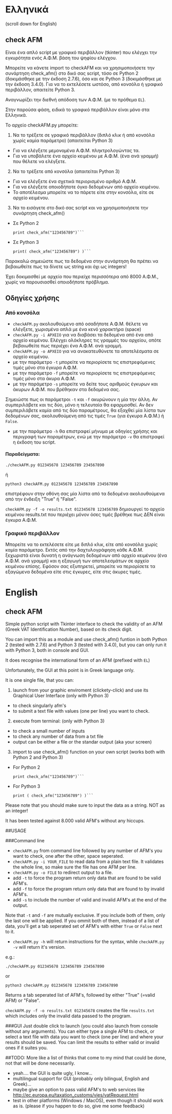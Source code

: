 # Ελληνικά
(scroll down for English)

## check AFM
Είναι ένα απλό script με γραφικό περιβάλλον (tkinter) που ελέγχει την εγκυρότητα ενός Α.Φ.Μ. βάση του ψηφίου ελέγχου.

Μπορείτε να κάνετε import το checkAFM και να χρησιμοποιήσετε την συνάρτηση check_afm() στο δικό σας script, τόσο σε Python 2 (δοκιμάσθηκε με την έκδοση 2.7.6), όσο και σε Python 3 (δοκιμάσθηκε με την έκδοση 3.4.0). Για να το εκτελέσετε ωστόσο, από κονσόλα ή γραφικό περιβάλλον, απαιτείτε Python 3.

Αναγνωρίζει την διεθνή απόδοση των Α.Φ.Μ. (με το πρόθεμα `EL`).

Στην παρούσα φάση, ειδικά το γραφικό περιβάλλον είναι μόνο στα Ελληνικά.

Το αρχείο checkAFM.py μπορείτε:

1. Να το τρέξετε σε γραφικό περιβάλλον (διπλό κλικ ή από κονσόλα χωρίς καμία παράμετρο) (απαιτείται Python 3)
  * Για να ελέγξετε μεμονομένα Α.Φ.Μ. πληκτρολογώντας τα.
  * Για να υποβάλετε ένα αρχείο κειμένου με Α.Φ.Μ. (ένα ανά γραμμή) που θέλετε να ελέγξετε.

2. Να το τρέξετε από κονσόλα (απαιτείται Python 3)
  * Για να ελέγξετε ένα σχετικά περιορισμένο αριθμό Α.Φ.Μ.
  * Για να ελέγξετε οποιοδήποτε όγκο δεδομένων από αρχείο κειμένου.
  * Το αποτέλεσμα μπορείτε να το πάρετε είτε στην κονσόλα, είτε σε αρχείο κειμένου.

3. Να το εισάγετε στο δικό σας script και να χρησιμοποιήσετε την συνάρτηση check_afm()
  * Σε Python 2
    ```from checkAFM import check_afm
    print check_afm("123456789")```
  * Σε Python 3
    ```from checkAFM import check_afm
    print( check_afm("123456789") )```

  Παρακαλώ σημειώστε πως τα δεδομένα στην συνάρτηση θα πρέπει να βεβαιωθείτε πως τα δίνετε ως string και όχι ως integers!

Έχει δοκιμασθεί με αρχείο που περιείχε περισσότερα από 8000 Α.Φ.Μ., χωρίς να παρουσιασθεί οποιοδήποτε πρόβλημα.

## Οδηγίες χρήσης

### Από κονσόλα

* `checkAFM.py` ακολουθούμενο από οσαδήποτε Α.Φ.Μ. θέλετε να ελέγξετε, χωρισμένα απλά με ένα κενό χαρακτήρα (space)
* `checkAFM.py -i ΑΡΧΕΙΟ` για να διαβάσει τα δεδομένα από ένα από αρχείο κειμένου. Ελέγχει ολόκληρες τις γραμμές του αρχείου, οπότε βεβαιωθείτε πως περιέχει ένα Α.Φ.Μ. ανά γραμμή.
* `checkAFM.py -o ΑΡΧΕΙΟ` για να ανακατευθύνετε τα αποτελέσματα σε αρχείο κειμένου.
* με την παράμετρο `-t` μπορείτε να περιορίσετε τις επιστρεφόμενες τιμές μόνο στα έγκυρα Α.Φ.Μ.
* με την παράμετρο `-f` μπορείτε να περιορίσετε τις επιστρεφόμενες τιμές μόνο στα άκυρα Α.Φ.Μ.
* με την παράμετρο `-s` μπορείτε να δείτε τους αριθμούς έγκυρων και άκυρων Α.Φ.Μ. που βρέθηκαν στα δεδομένα σας.

Σημειώστε πως οι παράμετροι `-t` και `-f` ακυρώνουν η μία την άλλη. Αν συμπεριλάβετε και τις δύο, μόνο η τελευταία θα εφαρμοσθεί.
Αν δεν συμπεριλάβετε καμία από τις δύο παραμέτρους, θα εξαχθεί μία λίστα των δεδομένων σας, ακολουθούμενη από τις τιμές `True` (για έγκυρα Α.Φ.Μ.) ή `False`.

* με την παράμετρο `-h` θα επιστραφεί μήνυμα με οδηγίες χρήσης και περιγραφή των παραμέτρων, ενώ με την παράμετρο `-v` θα επιστραφεί η έκδοση του script.

#### Παραδείγματα:
```
./checkAFM.py 012345678 123456789 234567890
```
ή
```
python3 checkAFM.py 012345678 123456789 234567890
```
επιστρέφουν στην οθόνη σας μία λίστα από τα δεδομένα ακολουθούμενα από την ένδειξη "True" ή "False".

```checkAFM.py -f -o results.txt 012345678 123456789```
δημιουργεί το αρχείο κειμένου results.txt που περιέχει μόνον όσες τιμές βρέθηκε πως ΔΕΝ είναι έγκυρα Α.Φ.Μ.

### Γραφικό περιβάλλον
Μπορείτε να το εκτελέσετε είτε με διπλό κλικ, είτε από κονσόλα χωρίς καμία παράμετρο.
Εκτός από την δαχτυλογράφηση κάθε Α.Φ.Μ. ξεχωριστά είναι δυνατή η ανάγνωση δεδομένων από αρχείο κειμένου (ένα Α.Φ.Μ. ανά γραμμή) και η εξαγωγή των αποτελεσμάτων σε αρχείο κειμένου επίσης.
Εφόσον σας εξυπηρετεί, μπορείτε να περιορίσετε τα εξαγώμενα δεδομένα είτε στις έγκυρες, είτε στις άκυρες τιμές.


# English
## check AFM
Simple python script with Tkinter interface to check the validity of an AFM (Greek VAT Identification Number), based on its check digit.

You can import this as a module and use check_afm() funtion in both Python 2 (tested with 2.7.6) and Python 3 (tested with 3.4.0), but you can only run it with Python 3, both in console and GUI.

It does recognise the international form of an AFM (prefixed with `EL`)

Unfortunately, the GUI at this point is in Greek language only.

It is one single file, that you can:

1. launch from your graphic enviroment (clickety-click) and use its Graphical User Interface (only with Python 3)
  * to check singularly afm's
  * to submit a text file with values (one per line) you want to check.

2. execute from terminal: (only with Python 3)
  * to check a small number of inputs
  * to check any number of data from a txt file
  * output can be either a file or the standar output (aka your screen)

3. import to use check_afm() function on your own script (works both with Python 2 and Python 3)
  * For Python 2
    ```from checkAFM import check_afm
    print check_afm("123456789")```
  * For Python 3
    ```from checkAFM import check_afm
    print ( check_afm("123456789") )```

  Please note that you should make sure to input the data as a string. NOT as an integer!


It has been tested against 8.000 valid AFM's without any hiccups.

##USAGE

###Command line
* `checkAFM.py` from command line followed by any number of AFM's you want to check, one after the other, space seperated.
* `checkAFM.py -i YOUR_FILE` to read data from a plain text file. It validates the whole line, so make sure the file has one AFM per line.
* `checkAFM.py -o FILE` to redirect output to a file.
* add `-t` to force the program return only data that are found to be valid AFM's.
* add `-f` to force the program return only data that are found to by invalid AFM's.
* add `-s` to include the number of valid and invalid AFM's at the end of the output.

Note that `-t` and `-f` are mutually exclusive. If you include both of them, only the last one will be applied.
If you ommit both of them, instead of a list of data, you'll get a tab seperated set of AFM's with either `True` or `False` next to it.

* `checkAFM.py -h` will return instructions for the syntax, while `checkAFM.py -v` will return it's version.


e.g.: 
```
./checkAFM.py 012345678 123456789 234567890
```
or
```
python3 checkAFM.py 012345678 123456789 234567890
```

Returns a tab seperated list of AFM's, followed by either "True" (=valid AFM) or "False".

```checkAFM.py -f -o results.txt 012345678```
creates the file `results.txt` which includes only the invalid data passed to the program.

###GUI
Just double click to launch (you could also launch from console without any arguments).
You can either type a single AFM to check, or select a text file with data you want to check (one per line) and where your results should be saved. You can limit the results to either valid or invalid ones if it suites you.


##TODO:
More like a list of thinks that come to my mind that could be done, not that will be done necessarily.
* yeah.... the GUI is quite ugly, I know...
* multilingual support for GUI (probably only bilingual, English and Greek)...
* maybe give an option to pass valid AFM's to web services like http://ec.europa.eu/taxation_customs/vies/vatRequest.html
* test in other platforms (Windows / MacOS), even though it should work as is. (please if you happen to do so, give me some feedback)